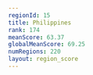 ```yaml
---
regionId: 15
title: Philippines
rank: 174
meanScore: 63.37
globalMeanScore: 69.25
numRegions: 220
layout: region_score
---
```

